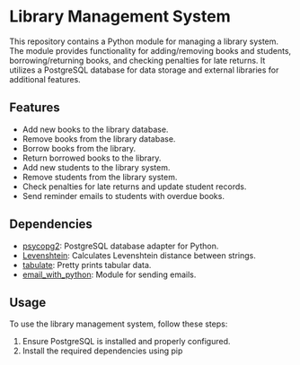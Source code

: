 # Library Management System

This repository contains a Python module for managing a library system. The module provides functionality for adding/removing books and students, borrowing/returning books, and checking penalties for late returns. It utilizes a PostgreSQL database for data storage and external libraries for additional features.

## Features

- Add new books to the library database.
- Remove books from the library database.
- Borrow books from the library.
- Return borrowed books to the library.
- Add new students to the library system.
- Remove students from the library system.
- Check penalties for late returns and update student records.
- Send reminder emails to students with overdue books.

## Dependencies

- [psycopg2](https://pypi.org/project/psycopg2/): PostgreSQL database adapter for Python.
- [Levenshtein](https://pypi.org/project/python-Levenshtein/): Calculates Levenshtein distance between strings.
- [tabulate](https://pypi.org/project/tabulate/): Pretty prints tabular data.
- [email_with_python](https://github.com/MuddassirKhalidi/email_with_python): Module for sending emails.

## Usage

To use the library management system, follow these steps:

1. Ensure PostgreSQL is installed and properly configured.
2. Install the required dependencies using pip

